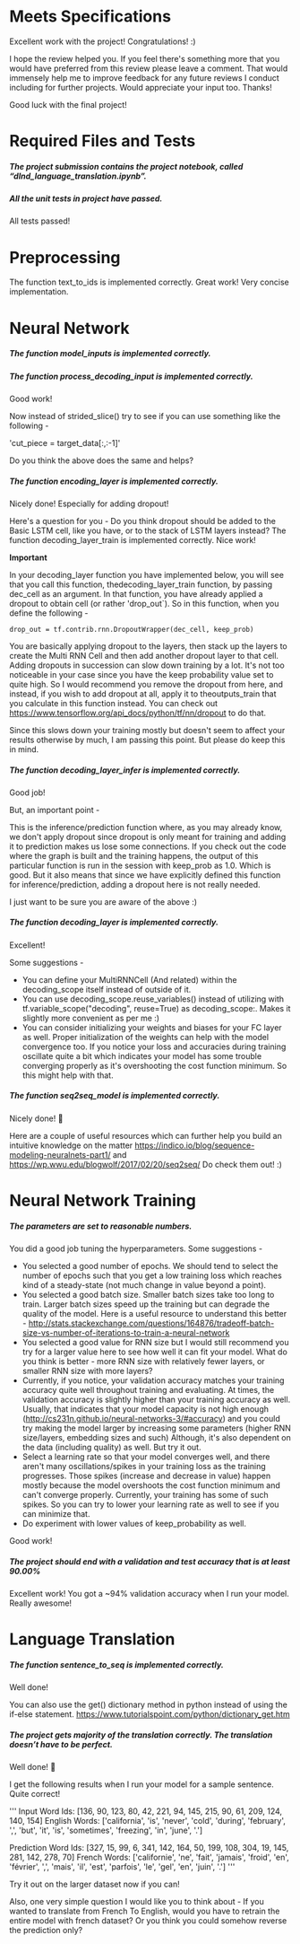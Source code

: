 # Meets Specifications

Excellent work with the project! Congratulations! :)

I hope the review helped you. If you feel there's something more that you would have preferred from this review please leave a comment. That would immensely help me to improve feedback for any future reviews I conduct including for further projects. Would appreciate your input too. Thanks!

Good luck with the final project!

# Required Files and Tests

##### The project submission contains the project notebook, called “dlnd_language_translation.ipynb”.
##### All the unit tests in project have passed.
All tests passed!

# Preprocessing

The function text_to_ids is implemented correctly.
Great work! Very concise implementation.

# Neural Network

##### The function model_inputs is implemented correctly.

##### The function process_decoding_input is implemented correctly.

Good work!

Now instead of strided_slice() try to see if you can use something like the following -

'cut_piece = target_data[:,:-1]'

Do you think the above does the same and helps?

##### The function encoding_layer is implemented correctly.

Nicely done! Especially for adding dropout!

Here's a question for you -
Do you think dropout should be added to the Basic LSTM cell, like you have, or to the stack of LSTM layers instead?
The function decoding_layer_train is implemented correctly.
Nice work!

**Important**

In your decoding_layer function you have implemented below, you will see that you call this function, thedecoding_layer_train function, by passing dec_cell as an argument. In that function, you have already applied a dropout to obtain cell (or rather 'drop_out`).
So in this function, when you define the following -

`drop_out = tf.contrib.rnn.DropoutWrapper(dec_cell, keep_prob)`

You are basically applying dropout to the layers, then stack up the layers to create the Multi RNN Cell and then add another dropout layer to that cell. Adding dropouts in succession can slow down training by a lot. It's not too noticeable in your case since you have the keep probability value set to quite high. So I would recommend you remove the dropout from here, and instead, if you wish to add dropout at all, apply it to theoutputs_train that you calculate in this function instead. You can check out https://www.tensorflow.org/api_docs/python/tf/nn/dropout to do that.

Since this slows down your training mostly but doesn't seem to affect your results otherwise by much, I am passing this point. But please do keep this in mind.

##### The function decoding_layer_infer is implemented correctly.

Good job!

But, an important point -

This is the inference/prediction function where, as you may already know, we don't apply dropout since dropout is only meant for training and adding it to prediction makes us lose some connections. If you check out the code where the graph is built and the training happens, the output of this particular function is run in the session with keep_prob as 1.0. Which is good. But it also means that since we have explicitly defined this function for inference/prediction, adding a dropout here is not really needed.

I just want to be sure you are aware of the above :)

##### The function decoding_layer is implemented correctly.

Excellent!

Some suggestions -

- You can define your MultiRNNCell (And related) within the decoding_scope itself instead of outside of it.
- You can use decoding_scope.reuse_variables() instead of utilizing with tf.variable_scope("decoding", reuse=True) as decoding_scope:. Makes it slightly more convenient as per me :)
- You can consider initializing your weights and biases for your FC layer as well. Proper initialization of the weights can help with the model convergence too. If you notice your loss and accuracies during training oscillate quite a bit which indicates your model has some trouble converging properly as it's overshooting the cost function minimum. So this might help with that.

##### The function seq2seq_model is implemented correctly.

Nicely done! :clap:

Here are a couple of useful resources which can further help you build an intuitive knowledge on the matter https://indico.io/blog/sequence-modeling-neuralnets-part1/ and https://wp.wwu.edu/blogwolf/2017/02/20/seq2seq/ Do check them out! :)

# Neural Network Training

##### The parameters are set to reasonable numbers.

You did a good job tuning the hyperparameters. Some suggestions -

- You selected a good number of epochs. We should tend to select the number of epochs such that you get a low training loss which reaches kind of a steady-state (not much change in value beyond a point).
- You selected a good batch size. Smaller batch sizes take too long to train. Larger batch sizes speed up the training but can degrade the quality of the model. Here is a useful resource to understand this better - http://stats.stackexchange.com/questions/164876/tradeoff-batch-size-vs-number-of-iterations-to-train-a-neural-network
- You selected a good value for RNN size but I would still recommend you try for a larger value here to see how well it can fit your model. What do you think is better - more RNN size with relatively fewer layers, or smaller RNN size with more layers?
- Currently, if you notice, your validation accuracy matches your training accuracy quite well throughout training and evaluating. At times, the validation accuracy is slightly higher than your training accuracy as well. Usually, that indicates that your model capacity is not high enough (http://cs231n.github.io/neural-networks-3/#accuracy) and you could try making the model larger by increasing some parameters (higher RNN size/layers, embedding sizes and such) Although, it's also dependent on the data (including quality) as well. But try it out.
- Select a learning rate so that your model converges well, and there aren't many oscillations/spikes in your training loss as the training progresses. Those spikes (increase and decrease in value) happen mostly because the model overshoots the cost function minimum and can't converge properly. Currently, your training has some of such spikes. So you can try to lower your learning rate as well to see if you can minimize that.
- Do experiment with lower values of keep_probability as well.

Good work!

##### The project should end with a validation and test accuracy that is at least 90.00%

Excellent work! You got a ~94% validation accuracy when I run your model. Really awesome!

# Language Translation

##### The function sentence_to_seq is implemented correctly.

Well done!

You can also use the get() dictionary method in python instead of using the if-else statement. https://www.tutorialspoint.com/python/dictionary_get.htm

##### The project gets majority of the translation correctly. The translation doesn’t have to be perfect.

Well done! :clap:

I get the following results when I run your model for a sample sentence. Quite correct!

'''
Input
  Word Ids:      [136, 90, 123, 80, 42, 221, 94, 145, 215, 90, 61, 209, 124, 140, 154]
  English Words: ['california', 'is', 'never', 'cold', 'during', 'february', ',', 'but', 'it', 'is', 'sometimes', 'freezing', 'in', 'june', '.']

Prediction
  Word Ids:      [327, 15, 99, 6, 341, 142, 164, 50, 199, 108, 304, 19, 145, 281, 142, 278, 70]
  French Words: ['californie', 'ne', 'fait', 'jamais', 'froid', 'en', 'février', ',', 'mais', 'il', 'est', 'parfois', 'le', 'gel', 'en', 'juin', '.']
'''

Try it out on the larger dataset now if you can!

Also, one very simple question I would like you to think about - If you wanted to translate from French To English, would you have to retrain the entire model with french dataset? Or you think you could somehow reverse the prediction only?